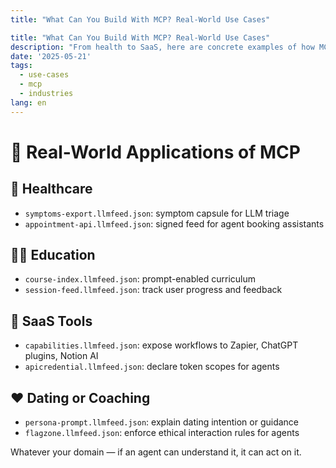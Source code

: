 ```yaml
---
title: "What Can You Build With MCP? Real-World Use Cases"

title: "What Can You Build With MCP? Real-World Use Cases"
description: "From health to SaaS, here are concrete examples of how MCP and LLMFeed can be used."
date: '2025-05-21'
tags:
  - use-cases
  - mcp
  - industries
lang: en
---
```


# 🧩 Real-World Applications of MCP

## 🏥 Healthcare
- `symptoms-export.llmfeed.json`: symptom capsule for LLM triage
- `appointment-api.llmfeed.json`: signed feed for agent booking assistants

## 🧑‍🏫 Education
- `course-index.llmfeed.json`: prompt-enabled curriculum
- `session-feed.llmfeed.json`: track user progress and feedback

## 🧰 SaaS Tools
- `capabilities.llmfeed.json`: expose workflows to Zapier, ChatGPT plugins, Notion AI
- `apicredential.llmfeed.json`: declare token scopes for agents

## ❤️ Dating or Coaching
- `persona-prompt.llmfeed.json`: explain dating intention or guidance
- `flagzone.llmfeed.json`: enforce ethical interaction rules for agents

Whatever your domain — if an agent can understand it, it can act on it.

